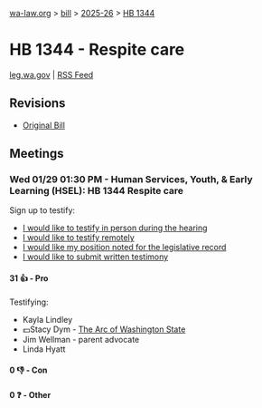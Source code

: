 [wa-law.org](/) > [bill](/bill/) > [2025-26](/bill/2025-26/) > [HB 1344](/bill/2025-26/hb/1344/)

# HB 1344 - Respite care
[leg.wa.gov](https://app.leg.wa.gov/billsummary?BillNumber=1344&Year=2025&Initiative=false) | [RSS Feed](./rss.xml)

## Revisions
* [Original Bill](1/)

## Meetings
### Wed 01/29 01:30 PM - Human Services, Youth, & Early Learning (HSEL): HB 1344 Respite care
Sign up to testify:
* [I would like to testify in person during the hearing](https://app.leg.wa.gov/csi/Testifier/Add?chamber=House&mId=32564&aId=162006&caId=25130&tId=1)
* [I would like to testify remotely](https://app.leg.wa.gov/csi/Testifier/Add?chamber=House&mId=32564&aId=162006&caId=25130&tId=2)
* [I would like my position noted for the legislative record](https://app.leg.wa.gov/csi/Testifier/Add?chamber=House&mId=32564&aId=162006&caId=25130&tId=3)
* [I would like to submit written testimony](https://app.leg.wa.gov/csi/Testifier/Add?chamber=House&mId=32564&aId=162006&caId=25130&tId=4)

#### 31 👍 - Pro
Testifying:
* Kayla Lindley
* 💵Stacy Dym - [The Arc of Washington State](/org/the_arc_of_washington_state/)
* Jim Wellman - parent advocate
* Linda Hyatt

#### 0 👎 - Con

#### 0 ❓ - Other
